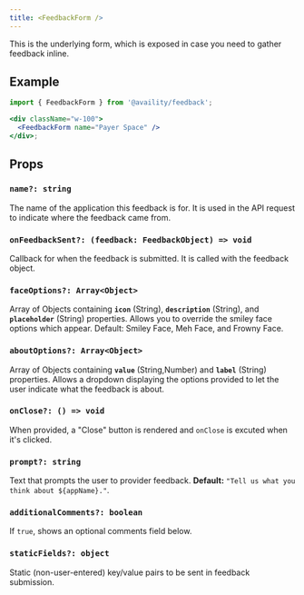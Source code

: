 ```yaml
---
title: <FeedbackForm />
---
```


This is the underlying form, which is exposed in case you need to gather feedback inline.

## Example

```jsx live=true viewCode=true
import { FeedbackForm } from '@availity/feedback';

<div className="w-100">
  <FeedbackForm name="Payer Space" />
</div>;
```


## Props

### `name?: string`
The name of the application this feedback is for. It is used in the API request to indicate where the feedback came from.

### `onFeedbackSent?: (feedback: FeedbackObject) => void`
Callback for when the feedback is submitted. It is called with the feedback object.

### `faceOptions?: Array<Object>`
Array of Objects containing **`icon`** (String), **`description`** (String), and **`placeholder`** (String) properties. Allows you to override the smiley face options which appear. Default: Smiley Face, Meh Face, and Frowny Face.

### `aboutOptions?: Array<Object>`
Array of Objects containing **`value`** (String,Number) and **`label`** (String) properties. Allows a dropdown displaying the options provided to let the user indicate what the feedback is about.

### `onClose?: () => void`
When provided, a "Close" button is rendered and `onClose` is excuted when it's clicked.

### `prompt?: string`
Text that prompts the user to provider feedback. **Default:** `"Tell us what you think about ${appName}."`.

### `additionalComments?: boolean`
If `true`, shows an optional comments field below.

### `staticFields?: object`
Static (non-user-entered) key/value pairs to be sent in feedback submission.